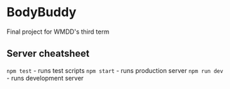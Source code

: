 # BodyBuddy
Final project for WMDD's third term

## Server cheatsheet

`npm test` - runs test scripts
`npm start` - runs production server
`npm run dev` - runs development server
